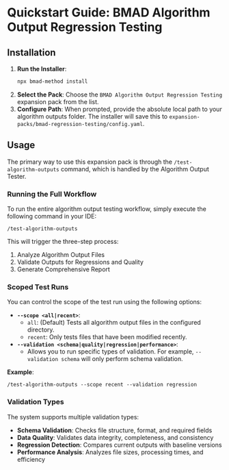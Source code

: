 # Quickstart Guide: BMAD Algorithm Output Regression Testing

## Installation
1.  **Run the Installer**:
    ```bash
    npx bmad-method install
    ```
2.  **Select the Pack**: Choose the `BMAD Algorithm Output Regression Testing` expansion pack from the list.
3.  **Configure Path**: When prompted, provide the absolute local path to your algorithm outputs folder. The installer will save this to `expansion-packs/bmad-regression-testing/config.yaml`.

## Usage
The primary way to use this expansion pack is through the `/test-algorithm-outputs` command, which is handled by the Algorithm Output Tester.

### Running the Full Workflow
To run the entire algorithm output testing workflow, simply execute the following command in your IDE:
```
/test-algorithm-outputs
```
This will trigger the three-step process:
1.  Analyze Algorithm Output Files
2.  Validate Outputs for Regressions and Quality
3.  Generate Comprehensive Report

### Scoped Test Runs
You can control the scope of the test run using the following options:

-   **`--scope <all|recent>`**:
    -   `all`: (Default) Tests all algorithm output files in the configured directory.
    -   `recent`: Only tests files that have been modified recently.
-   **`--validation <schema|quality|regression|performance>`**:
    -   Allows you to run specific types of validation. For example, `--validation schema` will only perform schema validation.

**Example**:
```
/test-algorithm-outputs --scope recent --validation regression
```

### Validation Types
The system supports multiple validation types:

-   **Schema Validation**: Checks file structure, format, and required fields
-   **Data Quality**: Validates data integrity, completeness, and consistency
-   **Regression Detection**: Compares current outputs with baseline versions
-   **Performance Analysis**: Analyzes file sizes, processing times, and efficiency
